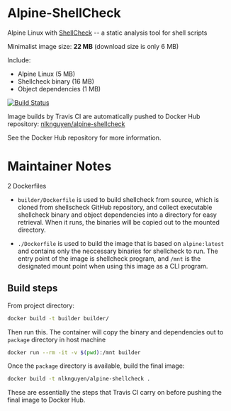 Alpine-ShellCheck
=================
Alpine Linux with [ShellCheck](https://github.com/koalaman/shellcheck) -- a static analysis tool for shell scripts

Minimalist image size: **22 MB** (download size is only 6 MB)

Include:

- Alpine Linux (5 MB)
- Shellcheck binary (16 MB)
- Object dependencies (1 MB)

[![Build Status](https://travis-ci.org/NLKNguyen/alpine-shellcheck.svg?branch=master)](https://travis-ci.org/NLKNguyen/alpine-shellcheck)

Image builds by Travis CI are automatically pushed to Docker Hub repository: [nlknguyen/alpine-shellcheck](https://hub.docker.com/r/nlknguyen/alpine-shellcheck/)

See the Docker Hub repository for more information.

# Maintainer Notes

2 Dockerfiles

- `builder/Dockerfile` is used to build shellcheck from source, which is cloned from shellscheck GitHub repository, and collect executable shellcheck binary and object dependencies into a directory for easy retrieval. When it runs, the binaries will be copied out to the mounted directory.

- `./Dockerfile` is used to build the image that is based on `alpine:latest` and contains only the neccessary binaries for shellcheck to run. The entry point of the image is shellcheck program, and `/mnt` is the designated mount point when using this image as a CLI program.

## Build steps

From project directory:
```sh
docker build -t builder builder/
```

Then run this. The container will copy the binary and dependencies out to `package` directory in host machine

```sh
docker run --rm -it -v $(pwd):/mnt builder
```

Once the `package` directory is available, build the final image:

```sh
docker build -t nlknguyen/alpine-shellcheck .
```

These are essentially the steps that Travis CI carry on before pushing the final image to Docker Hub.
